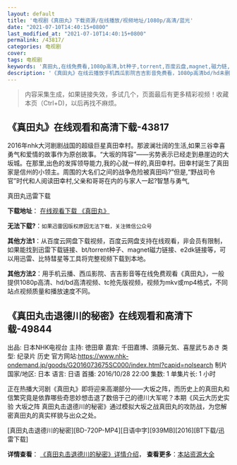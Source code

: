 ```yaml
---
layout: default
title: '电视剧《真田丸》下载资源/在线播放/视频地址/1080p/高清/蓝光'
date: "2021-07-10T14:40:15+0800"
last_modified_at: "2021-07-10T14:40:15+0800"
permalink: /43817/
categories: 电视剧
cover:
tags: 电视剧
keywords: '真田丸,在线免费看,1080p高清,bt种子,torrent,百度云盘,magnet,磁力链,迅雷下载资源'
description: '《真田丸》在线云播放手机西瓜影院吉吉影音免费看，1080p高清bd/hd未删减完整版和tc抢先枪版，mkv/mp4格式，附带bt/torrent种子、magnet/磁力链、百度云盘、网盘资源迅雷下载链接'
---
```


>内容采集生成，如果链接失效，多试几个，页面最后有更多精彩视频！收藏本页（Ctrl+D)，以后再找不麻烦。


## 《真田丸》在线观看和高清下载-43817

2016年nhk大河剧剧战国的超级巨星真田幸村。那波澜壮阔的生活,如果三谷幸喜勇气和爱情的故事作为原创故事。&ldquo;大坂的阵容&rdquo;——劣势表示已经走到悬崖边的大坂城。在那里,出色的发挥领导能力,我的心就一样的,真田幸村。田幸村诞生了真田家是信州的小领主。周围的大名们之间的战争危险被真田吗?”但是,“野战司令官&rdquo;时代和人阅读田幸村,父亲和哥哥在内的与家人一起?智慧与勇气,


真田丸迅雷下载

**下载地址**： [在线观看下载 《真田丸》](https://www.993dy.com//vod-detail-id-8116.html) 


**无法下载?**：`如果迅雷因版权原因无法下载，关注微信公众号 `

**其他方法1**：从百度云网盘下载视频，百度云网盘支持在线观看，非会员有限制，如果能找到迅雷下载链接、bt/torrent种子、magnet磁力链接、e2dk链接等，可以用迅雷、比特彗星等工具将完整视频下载到本地。

**其他方法2**：用手机云播、西瓜影院、吉吉影音等在线免费观看《真田丸》，一般提供1080p高清、hd/bd高清视频、tc抢先版视频，视频为mkv或mp4格式，不同站点视频质量和播放速度不同。


## 《真田丸击退德川的秘密》在线观看和高清下载-49844

出品: 日本NHK电视台 主持: 徳田章 嘉宾: 千田嘉博、須藤元気、喜屋武ちあき 类型: 纪录片 历史 官方网站:https://www.nhk-ondemand.jp/goods/G2016073675SC000/index.html?capid=nolsearch 制片国家/地区: 日本 语言: 日语 首播: 2016/10/28 22:00 集数: 1 单集片长: 1 小时

正在热播大河剧《真田丸》即将迎来高潮部分——大坂之阵，而历史上的真田丸和信繁究竟是依靠哪些奇思妙想击退了数倍于己的德川大军呢？本期《风云大历史实验 大坂之阵 真田丸击退德川的秘密》通过模拟大坂之战真田丸的攻防战，为您解密真田丸的真实样貌与出众之处。


[真田丸击退德川的秘密][BD-720P-MP4][日语中字][939MB][2016][BT下载/迅雷下载]

**详情查看**： [《真田丸击退德川的秘密》详情介绍](/movie/49844/)， **查看更多**：[本站资源大全](/movie/t/all/)

